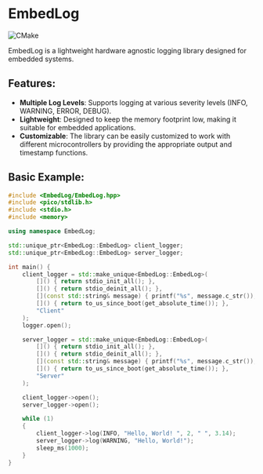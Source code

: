 # EmbedLog

![CMake](https://github.com/joeinman/EmbedLog/actions/workflows/cmake.yml/badge.svg)

EmbedLog is a lightweight hardware agnostic logging library designed for embedded systems.

## Features:

- **Multiple Log Levels**: Supports logging at various severity levels (INFO, WARNING, ERROR, DEBUG).
- **Lightweight**: Designed to keep the memory footprint low, making it suitable for embedded applications.
- **Customizable**: The library can be easily customized to work with different microcontrollers by providing the appropriate output and timestamp functions.

## Basic Example:

```cpp
#include <EmbedLog/EmbedLog.hpp>
#include <pico/stdlib.h>
#include <stdio.h>
#include <memory>

using namespace EmbedLog;

std::unique_ptr<EmbedLog::EmbedLog> client_logger;
std::unique_ptr<EmbedLog::EmbedLog> server_logger;

int main() {
    client_logger = std::make_unique<EmbedLog::EmbedLog>(
        []() { return stdio_init_all(); },
        []() { return stdio_deinit_all(); },
        [](const std::string& message) { printf("%s", message.c_str()); },
        []() { return to_us_since_boot(get_absolute_time()); },
        "Client"
    );
    logger.open();

    server_logger = std::make_unique<EmbedLog::EmbedLog>(
        []() { return stdio_init_all(); },
        []() { return stdio_deinit_all(); },
        [](const std::string& message) { printf("%s", message.c_str()); },
        []() { return to_us_since_boot(get_absolute_time()); },
        "Server"
    );

    client_logger->open();
    server_logger->open();

    while (1)
    {
        client_logger->log(INFO, "Hello, World! ", 2, " ", 3.14);
        server_logger->log(WARNING, "Hello, World!");
        sleep_ms(1000);
    }
}
```
